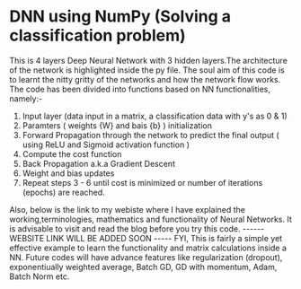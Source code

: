 # DNN using NumPy (Solving a classification problem)
This is 4 layers Deep Neural Network with 3 hidden layers.The architecture of the network is highlighted inside the py file. The soul aim of this code is to learnt the nitty gritty of the networks and how the network flow works. The code has been divided into functions based on NN functionalities, namely:-
1. Input layer (data input in a matrix, a classification data with y's as 0 & 1)
2. Paramters ( weights {W} and bais {b} ) initialization
3. Forward Propagation through the network to predict the final output ( using ReLU and Sigmoid activation function )
4. Compute the cost function
5. Back Propagation a.k.a Gradient Descent
6. Weight and bias updates 
7. Repeat steps 3 - 6 until cost is minimized or number of iterations (epochs) are reached.

Also, below is the link to my webiste where I have explained the working,terminologies, mathematics and functionality of Neural Networks. It is advisable to visit and read the blog before you try this code.
------ WEBSITE LINK WILL BE ADDED SOON -----
FYI,
This is fairly a simple yet effective example to learn the functionality and matrix calculations inside a NN. Future codes will have advance features like regularization (dropout), exponentiually weighted average, Batch GD, GD with momentum, Adam, Batch Norm etc. 

